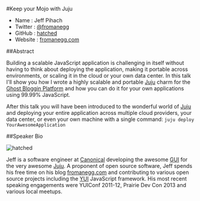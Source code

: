 #Keep your Mojo with Juju

* Name      : Jeff Pihach
* Twitter   : [@fromanegg][]
* GitHub    : [hatched][]
* Website   : [fromanegg.com][]

##Abstract

Building a scalable JavaScript application is challenging in itself without having to think about deploying the application, making it portable across environments, or scaling it in the cloud or your own data center. In this talk I'll show you how I wrote a highly scalable and portable [Juju](https://juju.ubuntu.com) charm for the [Ghost Bloggin Platform](https://ghost.org/) and how you can do it for your own applications using 99.99% JavaScript.

After this talk you will have been introduced to the wonderful world of [Juju](https://juju.ubuntu.com) and deploying your entire application across multiple cloud providers, your data center, or even your own machine with a single command: `juju deploy YourAwesomeApplication`

##Speaker Bio

![hatched](https://raw.github.com/cascadiajs/2013.cascadiajs.com/master/images/hatched.png)

Jeff is a software engineer at [Canonical](http://www.canonical.com) developing the awesome [GUI](https://jujucharms.com) for the very awesome [Juju](https://juju.ubuntu.com). A proponent of open source software, Jeff spends his free time on his blog [fromanegg.com] and contributing to various open source projects including the [YUI](http://yuilibrary.com) JavaScript framework. His most recent speaking engagements were YUIConf 2011-12, Prairie Dev Con 2013 and various local meetups.

[@fromanegg]:http://twitter.com/fromanegg
[hatched]:http://github.com/hatched
[fromanegg.com]:http://fromanegg.com
